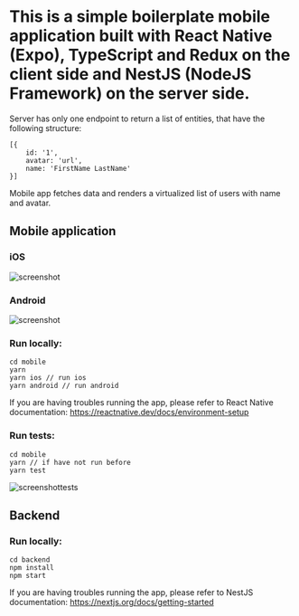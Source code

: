 # This is a simple boilerplate mobile application built with React Native (Expo), TypeScript and Redux on the client side and NestJS (NodeJS Framework) on the server side.

Server has only one endpoint to return a list of entities, that have the following structure:

```
[{
    id: '1',
    avatar: 'url',
    name: 'FirstName LastName'
}]
```

Mobile app fetches data and renders a virtualized list of users with name and avatar.

## Mobile application

### iOS

![screenshot](https://res.cloudinary.com/dfzdapo2m/image/upload/c_scale,w_380/v1601021771/temp/Simulator_Screen_Shot_-_iPhone_11_-_2020-09-25_at_10.13.38.png)

### Android

![screenshot](https://res.cloudinary.com/dfzdapo2m/image/upload/c_scale,w_480/v1601023047/temp/Screenshot_1601023037.png)

### Run locally:

```
cd mobile
yarn
yarn ios // run ios
yarn android // run android
```

If you are having troubles running the app, please refer to React Native documentation: https://reactnative.dev/docs/environment-setup

### Run tests:

```
cd mobile
yarn // if have not run before
yarn test
```

![screenshottests](https://res.cloudinary.com/dfzdapo2m/image/upload/v1601022089/temp/Bildschirmfoto_2020-09-25_um_10.21.21.png)

## Backend

### Run locally:

```
cd backend
npm install
npm start
```

If you are having troubles running the app, please refer to NestJS documentation: https://nextjs.org/docs/getting-started

